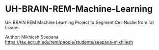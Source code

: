 # UH-BRAIN-REM-Machine-Learning
UH BRAIN REM Machine Learning Project to Segment Cell Nuclei from rat tissues

Author: Mikhiesh Seepana https://reu.egr.uh.edu/rem/people/students/seepana-mikhilesh

